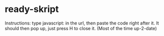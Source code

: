 # ready-skript
Instructions: type javascript: in the url, then paste the code right after it. It should then pop up, just press H to close it. (Most of the time up-2-date)
